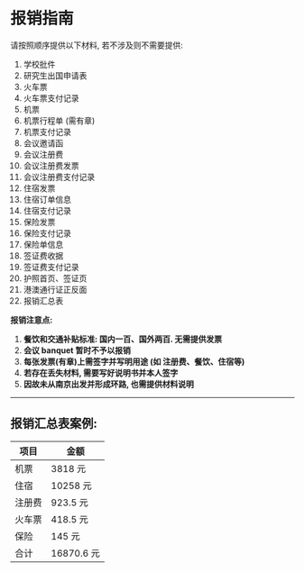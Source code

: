 # 报销指南

请按照顺序提供以下材料, 若不涉及则不需要提供:

1. 学校批件
2. 研究生出国申请表
3. 火车票
4. 火车票支付记录
5. 机票
6. 机票行程单 (需有章)
7. 机票支付记录
8. 会议邀请函
9. 会议注册费
10. 会议注册费发票
11. 会议注册费支付记录
12. 住宿发票
13. 住宿订单信息
14. 住宿支付记录
15. 保险发票
16. 保险支付记录
17. 保险单信息
18. 签证费收据
19. 签证费支付记录
20. 护照首页、签证页
21. 港澳通行证正反面
22. 报销汇总表


**报销注意点:** 

1. **餐饮和交通补贴标准: 国内一百、国外两百. 无需提供发票**
2. **会议 banquet 暂时不予以报销**
3. **每张发票(有章)上需签字并写明用途 (如 注册费、餐饮、住宿等)**
4. **若存在丢失材料, 需要写好说明书并本人签字**
5. **因故未从南京出发并形成环路, 也需提供材料说明**
----------



## 报销汇总表案例:
| 项目  | 金额    |
| --- | --------- |
| 机票  | 3818 元    |
| 住宿  | 10258 元   |
| 注册费 | 923.5 元   |
| 火车票 | 418.5 元   |
| 保险  | 145 元     |
| 合计  | 16870.6 元 |


